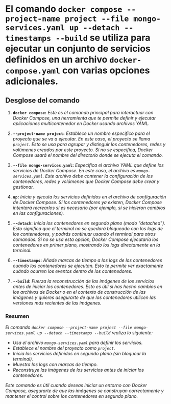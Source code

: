 <!-- Autor: Daniel Benjamin Perez Morales -->
<!-- GitHub: https://github.com/DanielPerezMoralesDev13 -->
<!-- Correo electrónico: danielperezdev@proton.me -->

# **El comando `docker compose --project-name project --file mongo-services.yaml up --detach --timestamps --build` se utiliza para ejecutar un conjunto de servicios definidos en un archivo `docker-compose.yaml` con varias opciones adicionales.**

## **Desglose del comando**

1. **`docker compose`:**
   *Este es el comando principal para interactuar con Docker Compose, una herramienta que te permite definir y ejecutar aplicaciones multicontenedor en Docker usando archivos YAML.*

2. **`--project-name project`:**
   *Establece un nombre específico para el proyecto que se va a ejecutar. En este caso, el proyecto se llama `project`. Esto se usa para agrupar y distinguir los contenedores, redes y volúmenes creados por este proyecto. Si no se especifica, Docker Compose usará el nombre del directorio donde se ejecuta el comando.*

3. **`--file mongo-services.yaml`:**
   *Especifica el archivo YAML que define los servicios de Docker Compose. En este caso, el archivo es `mongo-services.yaml`. Este archivo debe contener la configuración de los contenedores, redes y volúmenes que Docker Compose debe crear y gestionar.*

4. **`up`:**
   *Inicia y ejecuta los servicios definidos en el archivo de configuración de Docker Compose. Si los contenedores ya existen, Docker Compose intentará recrearlos si es necesario (por ejemplo, si se hicieron cambios en las configuraciones).*

5. **`--detach`:**
   *Inicia los contenedores en segundo plano (modo "detached"). Esto significa que el terminal no se quedará bloqueado con los logs de los contenedores, y podrás continuar usando el terminal para otros comandos. Si no se usa esta opción, Docker Compose ejecutaría los contenedores en primer plano, mostrando los logs directamente en la terminal.*

6. **`--timestamps`:**
   *Añade marcas de tiempo a los logs de los contenedores cuando los contenedores se ejecutan. Esto te permite ver exactamente cuándo ocurren los eventos dentro de los contenedores.*

7. **`--build`:**
   *Fuerza la reconstrucción de las imágenes de los servicios antes de iniciar los contenedores. Esto es útil si has hecho cambios en los archivos de Docker o en el contexto de construcción de las imágenes y quieres asegurarte de que los contenedores utilicen las versiones más recientes de las imágenes.*

### **Resumen**

*El comando `docker compose --project-name project --file mongo-services.yaml up --detach --timestamps --build` realiza lo siguiente:*

- *Usa el archivo `mongo-services.yaml` para definir los servicios.*
- *Establece el nombre del proyecto como `project`.*
- *Inicia los servicios definidos en segundo plano (sin bloquear la terminal).*
- *Muestra los logs con marcas de tiempo.*
- *Reconstruye las imágenes de los servicios antes de iniciar los contenedores.*

*Este comando es útil cuando deseas iniciar un entorno con Docker Compose, asegurarte de que las imágenes se construyan correctamente y mantener el control sobre los contenedores en segundo plano.*
